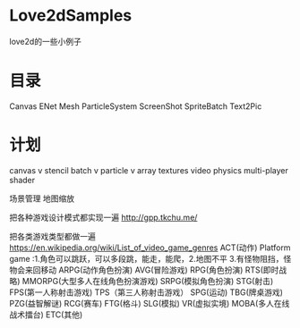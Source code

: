 # Love2dSamples
love2d的一些小例子

# 目录

Canvas
ENet
Mesh
ParticleSystem
ScreenShot
SpriteBatch
Text2Pic

# 计划
canvas v
stencil
batch v
particle v
array textures
video
physics
multi-player
shader

场景管理
地图缩放

把各种游戏设计模式都实现一遍
http://gpp.tkchu.me/

把各类游戏类型都做一遍
https://en.wikipedia.org/wiki/List_of_video_game_genres
ACT(动作)
	Platform game :1.角色可以跳跃，可以多段跳，能走，能爬，2.地图不平 3.有怪物阻挡，怪物会来回移动
ARPG(动作角色扮演)
AVG(冒险游戏)
RPG(角色扮演)
RTS(即时战略)
MMORPG(大型多人在线角色扮演游戏)
SRPG(模拟角色扮演)
STG(射击)
FPS(第一人称射击游戏)
TPS（第三人称射击游戏）
SPG(运动)
TBG(牌桌游戏)
PZG(益智解谜)
RCG(赛车)
FTG(格斗)
SLG(模拟)
VR(虚拟实境)
MOBA(多人在线战术擂台)
ETC(其他)

